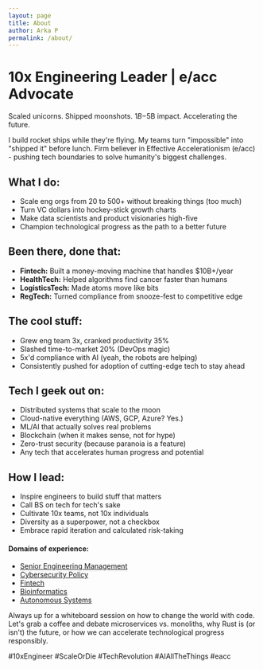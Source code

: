 ```yaml
---
layout: page
title: About
author: Arka P
permalink: /about/
---
```


# 10x Engineering Leader | e/acc Advocate

Scaled unicorns. Shipped moonshots. $1B-$5B impact. Accelerating the future.

I build rocket ships while they're flying. My teams turn "impossible" into "shipped it" before lunch. Firm believer in Effective Accelerationism (e/acc) - pushing tech boundaries to solve humanity's biggest challenges.

## What I do:

- Scale eng orgs from 20 to 500+ without breaking things (too much)
- Turn VC dollars into hockey-stick growth charts
- Make data scientists and product visionaries high-five
- Champion technological progress as the path to a better future

## Been there, done that:

- **Fintech:** Built a money-moving machine that handles $10B+/year
- **HealthTech:** Helped algorithms find cancer faster than humans
- **LogisticsTech:** Made atoms move like bits
- **RegTech:** Turned compliance from snooze-fest to competitive edge

## The cool stuff:

- Grew eng team 3x, cranked productivity 35%
- Slashed time-to-market 20% (DevOps magic)
- 5x'd compliance with AI (yeah, the robots are helping)
- Consistently pushed for adoption of cutting-edge tech to stay ahead

## Tech I geek out on:

- Distributed systems that scale to the moon
- Cloud-native everything (AWS, GCP, Azure? Yes.)
- ML/AI that actually solves real problems
- Blockchain (when it makes sense, not for hype)
- Zero-trust security (because paranoia is a feature)
- Any tech that accelerates human progress and potential

## How I lead:

- Inspire engineers to build stuff that matters
- Call BS on tech for tech's sake
- Cultivate 10x teams, not 10x individuals
- Diversity as a superpower, not a checkbox
- Embrace rapid iteration and calculated risk-taking

#### Domains of experience:

- [Senior Engineering Management](https://www.platohq.com/@arka-pattanayak-60671430)
- [Cybersecurity Policy](https://pe.gatech.edu/degrees/cybersecurity)
- [Fintech](https://www.braintreepayments.com/)
- [Bioinformatics](https://medicine.osu.edu/departments/biomedical-informatics)
- [Autonomous Systems](https://columbusstartupweek2016.sched.com/workmailap)

Always up for a whiteboard session on how to change the world with code. Let's grab a coffee and debate microservices vs. monoliths, why Rust is (or isn't) the future, or how we can accelerate technological progress responsibly.

#10xEngineer #ScaleOrDie #TechRevolution #AIAllTheThings #eacc
